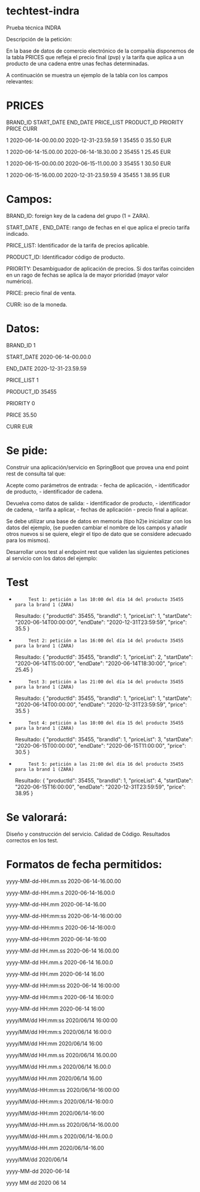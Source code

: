 # techtest-indra
Prueba técnica INDRA

Descripción de la petición:

En la base de datos de comercio electrónico de la compañía 
disponemos de la tabla PRICES que refleja el precio final (pvp) 
y la tarifa que aplica a un producto de una cadena entre unas fechas determinadas.

A continuación se muestra un ejemplo de la tabla con los campos relevantes:
 
# PRICES
 
BRAND_ID         START_DATE                                    END_DATE                        PRICE_LIST                   PRODUCT_ID  PRIORITY                 PRICE           CURR

1         2020-06-14-00.00.00                        2020-12-31-23.59.59                        1                        35455                0                        35.50            EUR

1         2020-06-14-15.00.00                        2020-06-14-18.30.00                        2                        35455                1                        25.45            EUR

1         2020-06-15-00.00.00                        2020-06-15-11.00.00                        3                        35455                1                        30.50            EUR

1         2020-06-15-16.00.00                        2020-12-31-23.59.59                        4                        35455                1                        38.95            EUR

 
# Campos: 
 
BRAND_ID: foreign key de la cadena del grupo (1 = ZARA). 

START_DATE , END_DATE: rango de fechas en el que aplica el precio tarifa indicado.

PRICE_LIST: Identificador de la tarifa de precios aplicable.

PRODUCT_ID: Identificador código de producto.

PRIORITY: Desambiguador de aplicación de precios. Si dos tarifas coinciden en un rago de fechas se aplica la de mayor prioridad (mayor valor numérico).

PRICE: precio final de venta.

CURR: iso de la moneda.



# Datos:

BRAND_ID	1 

START_DATE	2020-06-14-00.00.0

END_DATE	2020-12-31-23.59.59  

PRICE_LIST	1

PRODUCT_ID	35455

PRIORITY	0 

PRICE		35.50 

CURR		EUR


# Se pide:
 
Construir una aplicación/servicio en SpringBoot que provea una end point rest 
de consulta  tal que:
 
Acepte como parámetros de entrada: 
	- fecha de aplicación,
	- identificador de producto, 
	- identificador de cadena.

Devuelva como datos de salida: 
	- identificador de producto,
	- identificador de cadena,
	- tarifa a aplicar, 
	- fechas de aplicación 
	- precio final a aplicar.
 
	
	
Se debe utilizar una base de datos en memoria (tipo h2)e inicializar 
con los datos del ejemplo, 
(se pueden cambiar el nombre de los campos y añadir otros nuevos si se quiere, 
elegir el tipo de dato que se considere adecuado para los mismos).
              
Desarrollar unos test al endpoint rest que  validen las siguientes peticiones al servicio con los datos del ejemplo:

# Test 

-          Test 1: petición a las 10:00 del día 14 del producto 35455   para la brand 1 (ZARA)
	Resultado:
	{
	    "productId": 35455,
	    "brandId": 1,
	    "priceList": 1,
	    "startDate": "2020-06-14T00:00:00",
	    "endDate": "2020-12-31T23:59:59",
	    "price": 35.5
	}
-          Test 2: petición a las 16:00 del día 14 del producto 35455   para la brand 1 (ZARA)
	Resultado:
	{
	    "productId": 35455,
	    "brandId": 1,
	    "priceList": 2,
	    "startDate": "2020-06-14T15:00:00",
	    "endDate": "2020-06-14T18:30:00",
	    "price": 25.45
	}
-          Test 3: petición a las 21:00 del día 14 del producto 35455   para la brand 1 (ZARA)
	Resultado:
	{
	    "productId": 35455,
	    "brandId": 1,
	    "priceList": 1,
	    "startDate": "2020-06-14T00:00:00",
	    "endDate": "2020-12-31T23:59:59",
	    "price": 35.5
	}
-          Test 4: petición a las 10:00 del día 15 del producto 35455   para la brand 1 (ZARA)
	Resultado:
	{
	    "productId": 35455,
	    "brandId": 1,
	    "priceList": 3,
	    "startDate": "2020-06-15T00:00:00",
	    "endDate": "2020-06-15T11:00:00",
	    "price": 30.5
	}

-          Test 5: petición a las 21:00 del día 16 del producto 35455   para la brand 1 (ZARA)
	Resultado:
	{
	    "productId": 35455,
	    "brandId": 1,
	    "priceList": 4,
	    "startDate": "2020-06-15T16:00:00",
	    "endDate": "2020-12-31T23:59:59",
	    "price": 38.95
	}
 
 
# Se valorará:
 
Diseño y construcción del servicio.
Calidad de Código.
Resultados correctos en los test.

# Formatos de fecha permitidos:
yyyy-MM-dd-HH.mm.ss 		2020-06-14-16.00.00

yyyy-MM-dd-HH.mm.s 		2020-06-14-16.00.0

yyyy-MM-dd-HH.mm 		2020-06-14-16.00

yyyy-MM-dd-HH:mm:ss 		2020-06-14-16:00:00

yyyy-MM-dd-HH:mm:s 		2020-06-14-16:00:0

yyyy-MM-dd-HH:mm 		2020-06-14-16:00

yyyy-MM-dd HH.mm.ss 		2020-06-14 16.00.00

yyyy-MM-dd HH.mm.s 		2020-06-14 16.00.0

yyyy-MM-dd HH.mm 		2020-06-14 16.00

yyyy-MM-dd HH:mm:ss 		2020-06-14 16:00:00

yyyy-MM-dd HH:mm:s 		2020-06-14 16:00:0

yyyy-MM-dd HH:mm 		2020-06-14 16:00

yyyy/MM/dd HH:mm:ss 		2020/06/14 16:00:00

yyyy/MM/dd HH:mm:s 		2020/06/14 16:00:0

yyyy/MM/dd HH:mm 		2020/06/14 16:00

yyyy/MM/dd HH.mm.ss 		2020/06/14 16.00.00

yyyy/MM/dd HH.mm.s 		2020/06/14 16.00.0

yyyy/MM/dd HH.mm 		2020/06/14 16.00

yyyy/MM/dd-HH:mm:ss 		2020/06/14-16:00:00

yyyy/MM/dd-HH:mm:s 		2020/06/14-16:00:0

yyyy/MM/dd-HH:mm 		2020/06/14-16:00

yyyy/MM/dd-HH.mm.ss 		2020/06/14-16.00.00

yyyy/MM/dd-HH.mm.s 		2020/06/14-16.00.0

yyyy/MM/dd-HH.mm 		2020/06/14-16.00

yyyy/MM/dd 			2020/06/14

yyyy-MM-dd 			2020-06-14

yyyy MM dd 			2020 06 14
